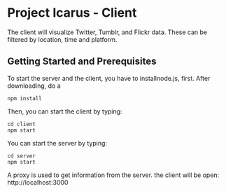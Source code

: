 # Project Icarus - Client

The client will visualize Twitter, Tumblr, and Flickr data. These can be filtered by location, time and platform.

## Getting Started and Prerequisites

To start the server and the client, you have to installnode.js, first. After downloading, do a

```
npm install
```

Then, you can start the client by typing:
```
cd client
npm start
```

You can start the server by typing:
```
cd server
npm start
```


A proxy is used to get information from the server. the client will be open: http://localhost:3000